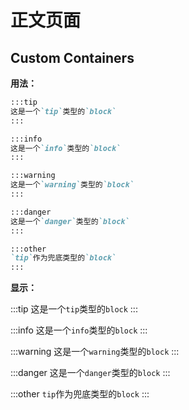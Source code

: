 # 正文页面

## Custom Containers

**用法：**

```markdown
:::tip
这是一个`tip`类型的`block`
:::

:::info
这是一个`info`类型的`block`
:::

:::warning
这是一个`warning`类型的`block`
:::

:::danger
这是一个`danger`类型的`block`
:::

:::other
`tip`作为兜底类型的`block`
:::
```

**显示：**

:::tip
这是一个`tip`类型的`block`
:::

:::info
这是一个`info`类型的`block`
:::

:::warning
这是一个`warning`类型的`block`
:::

:::danger
这是一个`danger`类型的`block`
:::

:::other
`tip`作为兜底类型的`block`
:::

